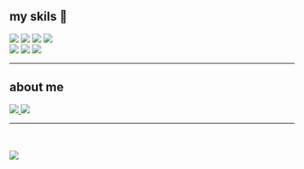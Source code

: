 ## my skils 👋
  <p></p>
    <div>
      <img src="https://img.shields.io/badge/github-181717?style=for-the-badge&logo=github&logoColor=white">
      <img src="https://img.shields.io/badge/Python-3776AB?style=for-the-badge&logo=Python&logoColor=white">
      <img src="https://img.shields.io/badge/HTML-239120?style=for-the-badge&logo=html5&logoColor=white">
      <img src="https://img.shields.io/badge/Javascript-F7DF1E?style=for-the-badge&logo=Javascript&logoColor=white">
    </div>
    <div>
      <img src='https://img.shields.io/badge/React-20232A?style=for-the-badge&logo=react&logoColor=61DAFB'>
      <img src='https://img.shields.io/badge/CSS-239120?&style=for-the-badge&logo=css3&logoColor=white'>
      <img src='https://img.shields.io/badge/vue.js-%2335495e.svg?style=for-the-badge&logo=vuedotjs&logoColor=%234FC08D)'>
    </div>
    <hr>
    
   <h2>about me </h2>
    <a href='https://www.instagram.com/kimu_yj/'>
      <img src="https://img.shields.io/badge/Instagram-E4405F?style=for-the-badge&logo=instagram&logoColor=white">
    </a>
    <a href='https://yong08.notion.site/451eba842c3441cc97c5a7f49f511cbe?pvs=4'>
      <img src="https://img.shields.io/badge/Notion-000000?style=for-the-badge&logo=notion&logoColor=white">
    </a>
    <hr>
    <br>
    <br>
    <img src='https://github-readme-stats.vercel.app/api/top-langs/?username=Yongjin081002&theme=blue-green'>


